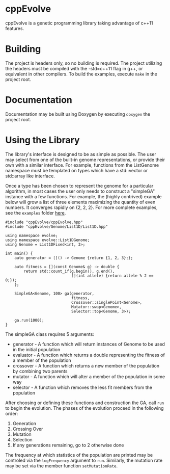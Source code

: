 cppEvolve
=========

cppEvolve is a genetic programming library taking advantage of c++11 features.

Building
========

The project is headers only, so no building is required. The project utilizing the headers must be compiled with the -std=c++11 flag in g++, or equivalent in other compilers. To build the examples, execute `make` in the project root.

Documentation
================

Documentation may be built using Doxygen by executing `doxygen` the project root.

Using the Library
=================

The library's interface is designed to be as simple as possible. The user may select from one of the built-in genome representations, or provide their own with a similar interface. For example, functions from the ListGenome namespace must be templated on types which have a std::vector or std::array like interface.

Once a type has been chosen to represent the genome for a particular algorithm, in most cases the user only needs to construct a "simpleGA" instance with a few functions. For example, the (highly contrived) example  below will grow a list of three elements maximizing the quantity of even numbers. It converges rapidly on {2, 2, 2}. For more complete examples, see the `examples` folder [here][examples].

    #include "cppEvolve/cppEvolve.hpp"
    #include "cppEvolve/Genome/List1D/List1D.hpp"

    using namespace evolve;
    using namespace evolve::List1DGenome;
    using Genome = List1DFixed<int, 3>;

    int main() {
        auto generator = []() -> Genome {return {1, 2, 3};};

        auto fitness = [](const Genome& g) -> double {
            return std::count_if(g.begin(), g.end(),
                                 [](int allele) {return allele % 2 == 0;});
        };

        SimpleGA<Genome, 100> ga(generator,
                                 fitness,
                                 Crossover::singlePoint<Genome>,
                                 Mutator::swap<Genome>,
                                 Selector::top<Genome, 3>);

        ga.run(1000);
    }


[examples]: https://github.com/ALSchwalm/cppEvolve/tree/master/examples


The simpleGA class requires 5 arguments:

- generator - A function which will return instances of Genome to be used in the initial population
- evaluator - A function which returns a double representing the fitness of a member of the population
- crossover - A function which returns a new member of the population by combining two parents
- mutator - A function which will alter a member of the population in some way
- selector - A function which removes the less fit members from the population

After choosing or defining these functions and construction the GA, call `run` to
begin the evolution. The phases of the evolution proceed in the following order:

1. Generation
2. Crossing Over
3. Mutation
4. Selection
5. If any generations remaining, go to 2 otherwise done

The frequency at which statistics of the population are printed may be controled via the `logFrequency` argument to `run`. Similarly, the mutation rate may be set via the member function `setMutationRate`.
